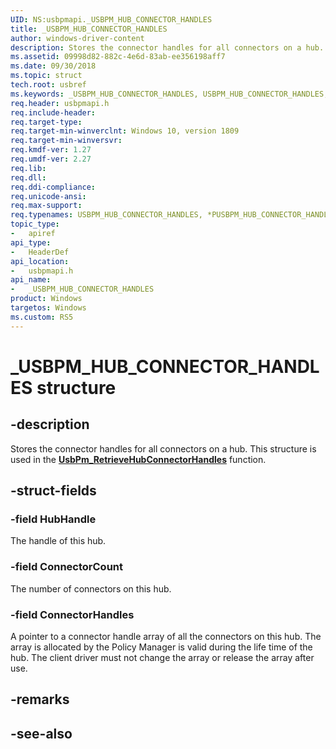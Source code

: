 ```yaml
---
UID: NS:usbpmapi._USBPM_HUB_CONNECTOR_HANDLES
title: _USBPM_HUB_CONNECTOR_HANDLES
author: windows-driver-content
description: Stores the connector handles for all connectors on a hub.
ms.assetid: 09998d82-882c-4e6d-83ab-ee356198aff7
ms.date: 09/30/2018
ms.topic: struct
tech.root: usbref
ms.keywords: _USBPM_HUB_CONNECTOR_HANDLES, USBPM_HUB_CONNECTOR_HANDLES, *PUSBPM_HUB_CONNECTOR_HANDLES, 
req.header: usbpmapi.h
req.include-header:
req.target-type:
req.target-min-winverclnt: Windows 10, version 1809
req.target-min-winversvr:
req.kmdf-ver: 1.27
req.umdf-ver: 2.27
req.lib:
req.dll:
req.ddi-compliance:
req.unicode-ansi:
req.max-support:
req.typenames: USBPM_HUB_CONNECTOR_HANDLES, *PUSBPM_HUB_CONNECTOR_HANDLES
topic_type: 
-	apiref
api_type: 
-	HeaderDef
api_location: 
-	usbpmapi.h
api_name: 
-	_USBPM_HUB_CONNECTOR_HANDLES
product: Windows
targetos: Windows
ms.custom: RS5
---
```


# _USBPM_HUB_CONNECTOR_HANDLES structure

## -description
Stores the connector handles for all connectors on a hub. This structure is used in the [**UsbPm_RetrieveHubConnectorHandles**](nf-usbpmapi-usbpm_retrievehubconnectorhandles.md) function.

## -struct-fields

### -field HubHandle
The handle of this hub.
 
### -field ConnectorCount
 The number of connectors on this hub.
 
### -field ConnectorHandles
A pointer to a connector handle array of all the connectors on this hub. The array is allocated by the Policy Manager is valid during the life time of the hub. The client driver must not change the array or release the array after use. 

## -remarks

## -see-also
